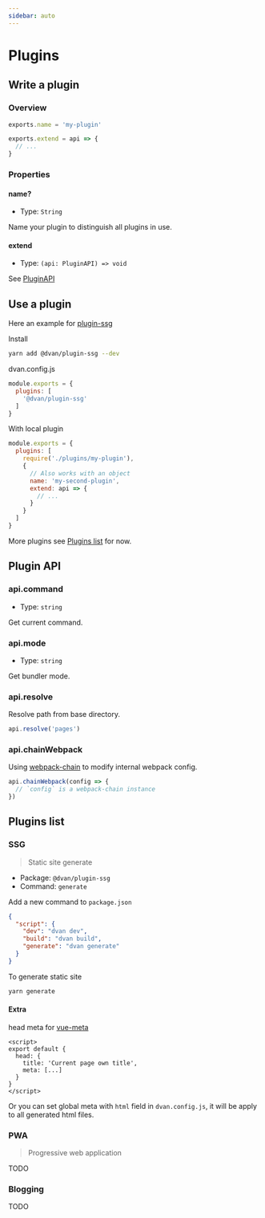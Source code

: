 ```yaml
---
sidebar: auto
---
```


# Plugins

## Write a plugin

### Overview
```js
exports.name = 'my-plugin'

exports.extend = api => {
  // ...
}
```

### Properties

#### name?
- Type: `String`

Name your plugin to distinguish all plugins in use.

#### extend
- Type: `(api: PluginAPI) => void`

See [PluginAPI](#plugin-api)

## Use a plugin
Here an example for [plugin-ssg](#ssg)

Install
```bash
yarn add @dvan/plugin-ssg --dev
```

dvan.config.js
```js {3}
module.exports = {
  plugins: [
    '@dvan/plugin-ssg'
  ]
}
```

With local plugin
```js
module.exports = {
  plugins: [
    require('./plugins/my-plugin'),
    {
      // Also works with an object
      name: 'my-second-plugin',
      extend: api => {
        // ...
      }
    }
  ]
}
```

More plugins see [Plugins list](#plugins-list) for now.


## Plugin API

### api.command
- Type: `string`

Get current command.

### api.mode
- Type: `string`

Get bundler mode.

### api.resolve
Resolve path from base directory.

```js
api.resolve('pages')
```

### api.chainWebpack
Using [webpack-chain](https://github.com/neutrinojs/webpack-chain) to modify internal webpack config.

```js
api.chainWebpack(config => {
  // `config` is a webpack-chain instance
})
```


## Plugins list

### SSG <Badge text="alpha" type="warning"/>
> Static site generate

- Package: `@dvan/plugin-ssg`
- Command: `generate`

Add a new command to `package.json`

```json {5}
{
  "script": {
    "dev": "dvan dev",
    "build": "dvan build",
    "generate": "dvan generate"
  }
}
```

To generate static site

```bash
yarn generate
```

#### Extra

head meta for [vue-meta](https://github.com/declandewet/vue-meta/#readme)

```vue {3-6}
<script>
export default {
  head: {
    title: 'Current page own title',
    meta: [...]
  }
}
</script>
```

Or you can set global meta with `html` field in `dvan.config.js`, it will be apply to all generated html files.

### PWA
> Progressive web application

TODO

### Blogging
TODO